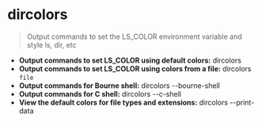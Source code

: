 # dircolors
> Output commands to set the LS_COLOR environment variable and style ls, dir, etc
- **Output commands to set LS_COLOR using default colors:**
dircolors
- **Output commands to set LS_COLOR using colors from a file:**
dircolors `file`
- **Output commands for Bourne shell:**
dircolors --bourne-shell
- **Output commands for C shell:**
dircolors --c-shell
- **View the default colors for file types and extensions:**
dircolors --print-data
